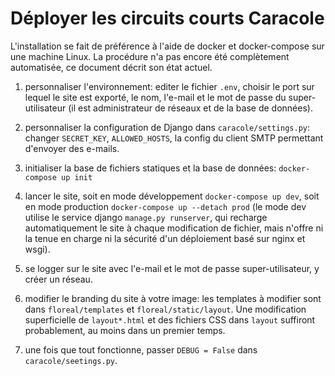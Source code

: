 Déployer les circuits courts Caracole
=====================================

L'installation se fait de préférence à l'aide de docker et
docker-compose sur une machine Linux. La procédure n'a pas encore été
complètement automatisée, ce document décrit son état actuel.

1. personnaliser l'environnement: editer le fichier `.env`, choisir
   le port sur lequel le site est exporté, le nom, l'e-mail et le mot
   de passe du super-utilisateur (il est administrateur de réseaux et
   de la base de données).
   
2. personnaliser la configuration de Django dans
   `caracole/settings.py`: changer `SECRET_KEY`, `ALLOWED_HOSTS`, la
   config du client SMTP permettant d'envoyer des e-mails.
   
3. initialiser la base de fichiers statiques et la base de données:
   `docker-compose up init`

4. lancer le site, soit en mode développement `docker-compose up dev`,
   soit en mode production `docker-compose up --detach prod`
   (le mode dev utilise le service django `manage.py runserver`, qui
   recharge automatiquement le site à chaque modification de fichier,
   mais n'offre ni la tenue en charge ni la sécurité d'un déploiement
   basé sur nginx et wsgi).

5. se logger sur le site avec l'e-mail et le mot de passe
   super-utilisateur, y créer un réseau.

6. modifier le branding du site à votre image: les templates à
   modifier sont dans `floreal/templates` et
   `floreal/static/layout`. Une modification superficielle de
   `layout*.html` et des fichiers CSS dans `layout` suffiront
   probablement, au moins dans un premier temps.

7. une fois que tout fonctionne, passer `DEBUG = False` dans
   `caracole/seetings.py`.
